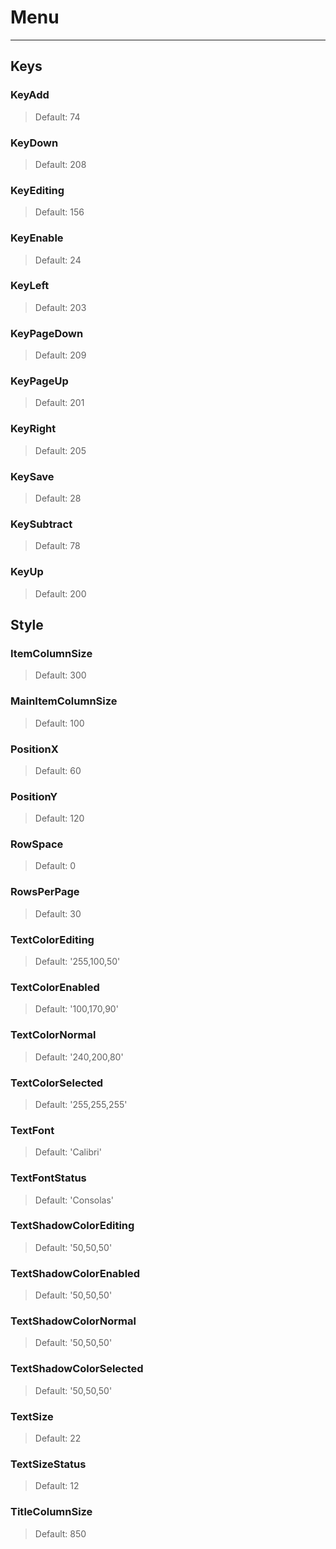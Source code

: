# Menu

---

## Keys

### KeyAdd

>Default: 74

### KeyDown

>Default: 208

### KeyEditing

>Default: 156

### KeyEnable

>Default: 24

### KeyLeft

>Default: 203

### KeyPageDown

>Default: 209

### KeyPageUp

>Default: 201

### KeyRight

>Default: 205

### KeySave

>Default: 28

### KeySubtract

>Default: 78

### KeyUp

>Default: 200

## Style

### ItemColumnSize

>Default: 300

### MainItemColumnSize

>Default: 100

### PositionX

>Default: 60

### PositionY

>Default: 120

### RowSpace

>Default: 0

### RowsPerPage

>Default: 30

### TextColorEditing

>Default: '255,100,50'

### TextColorEnabled

>Default: '100,170,90'

### TextColorNormal

>Default: '240,200,80'

### TextColorSelected

>Default: '255,255,255'

### TextFont

>Default: 'Calibri'

### TextFontStatus

>Default: 'Consolas'

### TextShadowColorEditing

>Default: '50,50,50'

### TextShadowColorEnabled

>Default: '50,50,50'

### TextShadowColorNormal

>Default: '50,50,50'

### TextShadowColorSelected

>Default: '50,50,50'

### TextSize

>Default: 22

### TextSizeStatus

>Default: 12

### TitleColumnSize

>Default: 850
